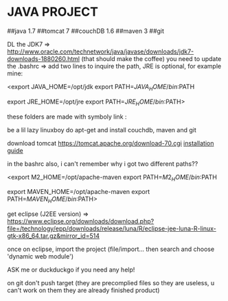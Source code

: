 JAVA PROJECT
============

##java 1.7
##tomcat 7
##couchDB 1.6
##maven 3
##git

DL the JDK7 => http://www.oracle.com/technetwork/java/javase/downloads/jdk7-downloads-1880260.html (that should make the coffee) 
you need to update the .bashrc => add two lines to inquire the path, JRE is optional, for example mine:

<export JAVA_HOME=/opt/jdk
export PATH=$JAVA_HOME/bin:$PATH

export JRE_HOME=/opt/jre
export PATH=$JRE_HOME/bin:$PATH>

these folders are made with symboly link : 

be a lil lazy linuxboy do apt-get and install couchdb, maven and git

download tomcat https://tomcat.apache.org/download-70.cgi
[installation guide](http://www.eclipse.org/webtools/jst/components/ws/M4/tutorials/InstallTomcat.html)

in the bashrc also, i can't remember why i got two different paths??

<export M2_HOME=/opt/apache-maven
export PATH=$M2_HOME/bin:$PATH

export MAVEN_HOME=/opt/apache-maven
export PATH=$MAVEN_HOME/bin:$PATH>

get eclipse (J2EE version) => https://www.eclipse.org/downloads/download.php?file=/technology/epp/downloads/release/luna/R/eclipse-jee-luna-R-linux-gtk-x86_64.tar.gz&mirror_id=514

once on eclipse, import the project (file/import... then search and choose 'dynamic web module') 

ASK me or duckduckgo if you need any help!

on git don't push target (they are precomplied files so they are useless, u can't work on them they are already finished product)
